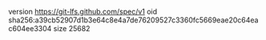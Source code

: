 version https://git-lfs.github.com/spec/v1
oid sha256:a39cb52907d1b3e64c8e4a7de76209527c3360fc5669eae20c64eac604ee3304
size 25682

